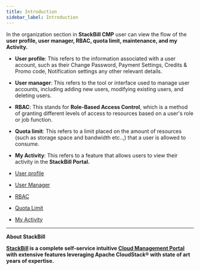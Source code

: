 ```yaml
---
title: Introduction
sidebar_label: Introduction
---
```


In the organization section in **StackBill CMP** user can view the flow of the **user profile, user manager, RBAC, quota limit, maintenance, and my Activity.**

- **User profile**: This refers to the information associated with a user account, such as their Change Password, Payment Settings, Credits & Promo code, Notification settings any other relevant details.
- **User manager**: This refers to the tool or interface used to manage user accounts, including adding new users, modifying existing users, and deleting users.
- **RBAC**: This stands for **Role-Based Access Control**, which is a method of granting different levels of access to resources based on a user's role or job function.
- **Quota limit**: This refers to a limit placed on the amount of resources (such as storage space and bandwidth etc..,) that a user is allowed to consume.
- **My Activity**: This refers to a feature that allows users to view their activity in the **StackBill Portal.**


- [User profile](./User-Profile#setting-up-profile-in-stackbill-cmp)
- [User Manager](./User-Profile#add-user-in-stackbill-cmp)
- [RBAC](./User-Profile#setting-up-role-privileges-in-stackbill-cmp)
- [Quota Limit](./User-Profile#quota-manager-in-stackbill-cmp)
- [My Activity](./Organization/User-Profile#my-activity-in-stackbill-cmp)

-----------------------------------------------------


**About StackBill**

**[StackBill](https://www.youtube.com/watch?v=nyV8oE3dfXs) is a complete self-service intuitive [Cloud Management Portal](https://www.stackbill.com/) with extensive features leveraging Apache CloudStack® with state of art years of expertise.**
